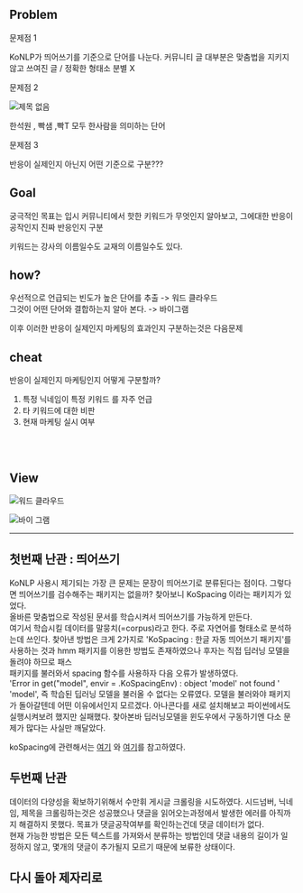

## Problem

문제점 1

KoNLP가 띄어쓰기를 기준으로 단어를 나눈다. 커뮤니티 글 대부분은 맞춤법을 지키지않고 쓰여진 글 / 정확한 형태소 분별 X 


문제점 2

![제목 없음](https://user-images.githubusercontent.com/49007889/58566725-17ddc700-826c-11e9-8806-bc794e38bf5b.png)


한석원 , 빡샘 ,빡T  모두 한사람을 의미하는 단어
 
문제점 3

반응이 실제인지 아닌지 어떤 기준으로 구분???

## Goal 

궁극적인 목표는 입시 커뮤니티에서 핫한 키워드가 무엇인지 알아보고, 그에대한 반응이 공작인지 진짜 반응인지 구분
 
키워드는 강사의 이름일수도 교재의 이름일수도 있다.

## how?

우선적으로 언급되는 빈도가 높은 단어를 추출 -> 워드 클라우드<br>
그것이 어떤 단어와 결합하는지 알아 본다. -> 바이그램
 
이후 이러한 반응이 실제인지 마케팅의 효과인지 구분하는것은 다음문제

## cheat

반응이 실제인지 마케팅인지 어떻게 구분할까?<br>
1. 특정 닉네임이 특정 키워드 를 자주 언급
2. 타 키워드에 대한 비판
3. 현재 마케팅 실시 여부
 
<br><br> 


## View

![워드 클라우드](https://user-images.githubusercontent.com/49007889/58539895-3ffd0400-8233-11e9-81df-2d065e601178.png)

![바이 그램](https://user-images.githubusercontent.com/49007889/58539894-3f646d80-8233-11e9-88fa-3baad69a9620.png)


----------------------------------
## 첫번째 난관 : 띄어쓰기
<p>KoNLP 사용시 제기되는 가장 큰 문제는 문장이 띄어쓰기로 분류된다는 점이다. 그렇다면 띄어쓰기를 검수해주는 패키지는 없을까? 
 찾아보니 KoSpacing 이라는 패키지가 있었다. <br> 올바른 맞춤법으로 작성된 문서를 학습시켜서 띄어쓰기를 가능하게 만든다. <br>
 여기서 학습시킬 데이터를 말뭉치(=corpus)라고 한다. 주로 자연어를 형태소로 분석하는데 쓰인다. 찾아낸 방법은 크게 2가지로 'KoSpacing : 한글 자동 띄어쓰기 패키지'를 사용하는 것과 hmm 패키지를 이용한 방법도 존재하였으나 후자는 직접 딥러닝 모델을 돌려야 하므로 패스<br>
 패키지를 불러와서 spacing 함수를 사용하자 다음 오류가 발생하였다.
 <br>
  'Error in get("model", envir = .KoSpacingEnv) : object 'model' not found ' 
 <br>
 'model', 즉 학습된 딥러닝 모델을 불러올 수 없다는 오류였다. 모델을 불러와야 패키지가 돌아갈텐데 어떤 이유에서인지 모르겠다. 아나콘다를 새로 설치해보고 파이썬에서도 실행시켜보려 했지만 실패했다. 찾아본바 딥러닝모델을 윈도우에서 구동하기엔 다소 문제가 많다는 사실만 깨달았다. 
 <br>

koSpacing에 관련해서는 <a href="https://mrchypark.github.io/post/kospacing-%ED%95%9C%EA%B8%80-%EB%9D%84%EC%96%B4%EC%93%B0%EA%B8%B0-%ED%8C%A8%ED%82%A4%EC%A7%80%EB%A5%BC-%EC%82%AC%EC%9A%A9%ED%95%B4%EB%B3%B4%EC%9E%90/">여기</a> 와 <a href="http://freesearch.pe.kr/archives/4759">여기</a>를 참고하였다.</p>

## 두번째 난관 
<p>데이터의 다양성을 확보하기위해서 수만휘 게시글 크롤링을 시도하였다. 시드넘버, 닉네임, 제목을 크롤링하는것은 성공했으나 댓글을 읽어오는과정에서 발생한 에러를 아직까지 해결하지 못했다. 목표가 댓글공작여부를 확인하는건데 댓글 데이터가 없다. <br>
현재 가능한 방법은 모든 텍스트를 가져와서 분류하는 방법인데 댓글 내용의 길이가 일정하지 않고, 몇개의 댓글이 추가될지 모르기 때문에 보류한 상태이다.
</p>

## 다시 돌아 제자리로
<p>

</p>
